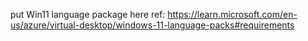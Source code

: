 put Win11 language package here
ref: https://learn.microsoft.com/en-us/azure/virtual-desktop/windows-11-language-packs#requirements